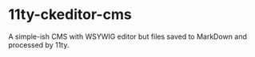 # 11ty-ckeditor-cms
A simple-ish CMS with WSYWIG editor but files saved to MarkDown and processed by 11ty.
